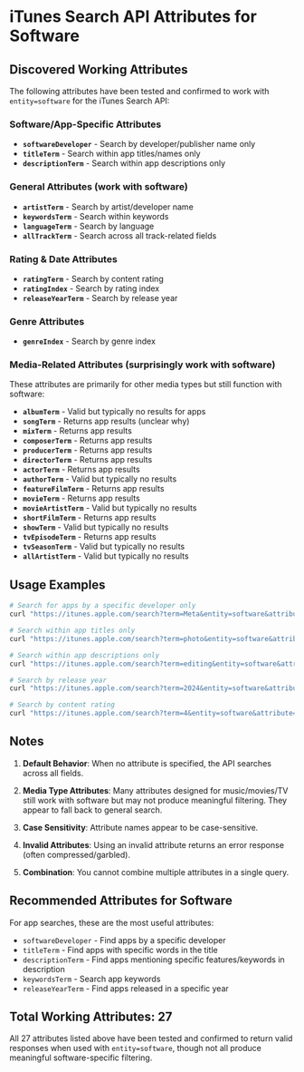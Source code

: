 # iTunes Search API Attributes for Software

## Discovered Working Attributes

The following attributes have been tested and confirmed to work with `entity=software` for the iTunes Search API:

### Software/App-Specific Attributes
- **`softwareDeveloper`** - Search by developer/publisher name only
- **`titleTerm`** - Search within app titles/names only
- **`descriptionTerm`** - Search within app descriptions only

### General Attributes (work with software)
- **`artistTerm`** - Search by artist/developer name
- **`keywordsTerm`** - Search within keywords
- **`languageTerm`** - Search by language
- **`allTrackTerm`** - Search across all track-related fields

### Rating & Date Attributes
- **`ratingTerm`** - Search by content rating
- **`ratingIndex`** - Search by rating index
- **`releaseYearTerm`** - Search by release year

### Genre Attributes
- **`genreIndex`** - Search by genre index

### Media-Related Attributes (surprisingly work with software)
These attributes are primarily for other media types but still function with software:
- **`albumTerm`** - Valid but typically no results for apps
- **`songTerm`** - Returns app results (unclear why)
- **`mixTerm`** - Returns app results
- **`composerTerm`** - Returns app results
- **`producerTerm`** - Returns app results
- **`directorTerm`** - Returns app results
- **`actorTerm`** - Returns app results
- **`authorTerm`** - Valid but typically no results
- **`featureFilmTerm`** - Returns app results
- **`movieTerm`** - Returns app results
- **`movieArtistTerm`** - Valid but typically no results
- **`shortFilmTerm`** - Returns app results
- **`showTerm`** - Valid but typically no results
- **`tvEpisodeTerm`** - Returns app results
- **`tvSeasonTerm`** - Valid but typically no results
- **`allArtistTerm`** - Valid but typically no results

## Usage Examples

```bash
# Search for apps by a specific developer only
curl "https://itunes.apple.com/search?term=Meta&entity=software&attribute=softwareDeveloper"

# Search within app titles only
curl "https://itunes.apple.com/search?term=photo&entity=software&attribute=titleTerm"

# Search within app descriptions only
curl "https://itunes.apple.com/search?term=editing&entity=software&attribute=descriptionTerm"

# Search by release year
curl "https://itunes.apple.com/search?term=2024&entity=software&attribute=releaseYearTerm"

# Search by content rating
curl "https://itunes.apple.com/search?term=4&entity=software&attribute=ratingTerm"
```

## Notes

1. **Default Behavior**: When no attribute is specified, the API searches across all fields.

2. **Media Type Attributes**: Many attributes designed for music/movies/TV still work with software but may not produce meaningful filtering. They appear to fall back to general search.

3. **Case Sensitivity**: Attribute names appear to be case-sensitive.

4. **Invalid Attributes**: Using an invalid attribute returns an error response (often compressed/garbled).

5. **Combination**: You cannot combine multiple attributes in a single query.

## Recommended Attributes for Software

For app searches, these are the most useful attributes:
- `softwareDeveloper` - Find apps by a specific developer
- `titleTerm` - Find apps with specific words in the title
- `descriptionTerm` - Find apps mentioning specific features/keywords in description
- `keywordsTerm` - Search app keywords
- `releaseYearTerm` - Find apps released in a specific year

## Total Working Attributes: 27

All 27 attributes listed above have been tested and confirmed to return valid responses when used with `entity=software`, though not all produce meaningful software-specific filtering.